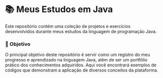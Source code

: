 <h1> 📚 Meus Estudos em Java </h1>
Este repositório contém uma coleção de projetos e exercícios desenvolvidos durante meus estudos da linguagem de programação Java.

<h3> 🎯 Objetivo </h3> 
O principal objetivo deste repositório é servir como um registro do meu progresso e aprendizado na linguagem Java, além de ser um portfólio prático dos conhecimentos adquiridos. Aqui você encontrará exemplos de códigos que demonstram a aplicação de diversos conceitos da plataforma.
